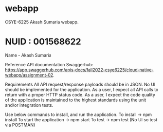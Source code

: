 # webapp
CSYE-6225 Akash Sumaria webapp.

# NUID : 001568622 
Name - Akash Sumaria 


Reference API documentation
Swaggerhub: https://app.swaggerhub.com/apis-docs/fall2022-csye6225/cloud-native-webapp/assignment-02. 

Requirements
All API request/response payloads should be in JSON.
No UI should be implemented for the application.
As a user, I expect all API calls to return with a proper HTTP status code.
As a user, I expect the code quality of the application is maintained to the highest standards using the unit and/or integration tests.

Use below commands to install, and run the application.
To install -> npm install
To start the application -> npm start
To test -> npm test (No UI so test via POSTMAN)


